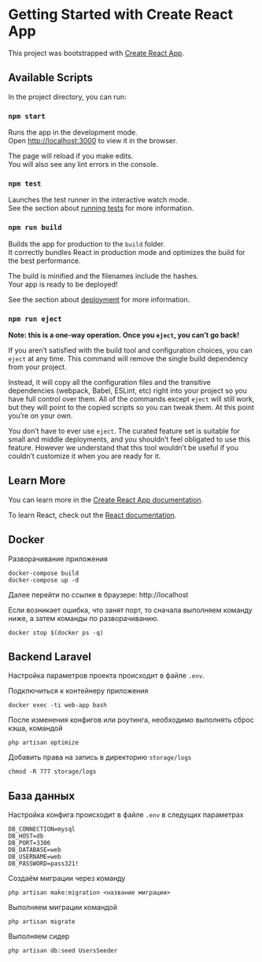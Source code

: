 # Getting Started with Create React App

This project was bootstrapped with [Create React App](https://github.com/facebook/create-react-app).

## Available Scripts

In the project directory, you can run:

### `npm start`

Runs the app in the development mode.\
Open [http://localhost:3000](http://localhost:3000) to view it in the browser.

The page will reload if you make edits.\
You will also see any lint errors in the console.

### `npm test`

Launches the test runner in the interactive watch mode.\
See the section about [running tests](https://facebook.github.io/create-react-app/docs/running-tests) for more information.

### `npm run build`

Builds the app for production to the `build` folder.\
It correctly bundles React in production mode and optimizes the build for the best performance.

The build is minified and the filenames include the hashes.\
Your app is ready to be deployed!

See the section about [deployment](https://facebook.github.io/create-react-app/docs/deployment) for more information.

### `npm run eject`

**Note: this is a one-way operation. Once you `eject`, you can’t go back!**

If you aren’t satisfied with the build tool and configuration choices, you can `eject` at any time. This command will remove the single build dependency from your project.

Instead, it will copy all the configuration files and the transitive dependencies (webpack, Babel, ESLint, etc) right into your project so you have full control over them. All of the commands except `eject` will still work, but they will point to the copied scripts so you can tweak them. At this point you’re on your own.

You don’t have to ever use `eject`. The curated feature set is suitable for small and middle deployments, and you shouldn’t feel obligated to use this feature. However we understand that this tool wouldn’t be useful if you couldn’t customize it when you are ready for it.

## Learn More

You can learn more in the [Create React App documentation](https://facebook.github.io/create-react-app/docs/getting-started).

To learn React, check out the [React documentation](https://reactjs.org/).


## Docker
Разворачивание приложения
```
docker-compose build
docker-compose up -d
```
Далее перейти по ссылке в браузере: http://localhost

Если возникает ошибка, что занят порт, то сначала выполняем команду ниже,
а затем команды по разворачиванию.
```
docker stop $(docker ps -q)
```

## Backend Laravel
Настройка параметров проекта происходит в файле `.env`.

Подключиться к контейнеру приложения
```
docker exec -ti web-app bash
```

После изменения конфигов или роутинга, необходимо выполнять сброс кэша, командой
```
php artisan optimize
```

Добавить права на запись в директорию `storage/logs`
```
chmod -R 777 storage/logs
```


## База данных
Настройка конфига происходит в файле `.env` в следущих параметрах
```
DB_CONNECTION=mysql
DB_HOST=db
DB_PORT=3306
DB_DATABASE=web
DB_USERNAME=web
DB_PASSWORD=pass321!
```

Создаём миграции через команду
```
php artisan make:migration <название миграции>
```

Выполняем миграции командой
```
php artisan migrate
```

Выполняем сидер
```
php artisan db:seed UsersSeeder
```
